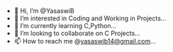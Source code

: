 - 👋 Hi, I’m @YasaswiB
- 👀 I’m interested in Coding and Working in Projects...
- 🌱 I’m currently learning C,Python...
- 💞️ I’m looking to collaborate on C Projects...
- 📫 How to reach me @yasaswib14@gmail.com...

<!---
YasaswiB/YasaswiB is a ✨ special ✨ repository because its `README.md` (this file) appears on your GitHub profile.
You can click the Preview link to take a look at your changes.
--->
